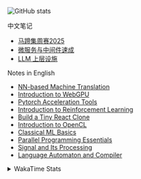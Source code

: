 ![GitHub stats](https://github-readme-stats.vercel.app/api?username=finger-bone&show_icons=true&theme=transparent)

中文笔记

- [马蹄集周赛2025](https://finger-bone.github.io/baidu-matiji-weekly-contest-2025/)
- [微服务与中间件速成](https://finger-bone.github.io/micro-service-crashcourse)
- [LLM 上层设施](https://finger-bone.github.io/ali-datawhale-logic-inference/)

Notes in English

- [NN-based Machine Translation](https://finger-bone.github.io/xun-fei-datawhale-translation/)
- [Introduction to WebGPU](https://finger-bone.github.io/triangles-on-web/)
- [Pytorch Acceleration Tools](https://finger-bone.github.io/faster-pytorch/)
- [Introduction to Reinforcement Learning](https://finger-bone.github.io/rl-crashcourse/)
- [Build a Tiny React Clone](https://finger-bone.github.io/tiny-react/)
- [Introduction to OpenCL](https://finger-bone.github.io/introduction-to-opencl/)
- [Classical ML Basics](https://finger-bone.github.io/classical-ml-basics/)
- [Parallel Programming Essentials](https://finger-bone.github.io/parallel-programming-essentials/)
- [Signal and Its Processing](https://finger-bone.github.io/signal-and-its-processing/)
- [Language Automaton and Compiler](https://finger-bone.github.io/language-automaton-and-compiler/)

<details>

<summary>WakaTime Stats</summary>

![WakaTime stats](https://github-readme-stats.vercel.app/api/wakatime?username=zend&layout=compact)

</details>
